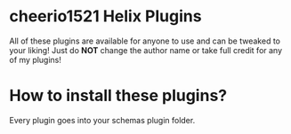 # cheerio1521 Helix Plugins

All of these plugins are available for anyone to use and can be tweaked to your liking! Just do **NOT** change the author name or take full credit for any of my plugins!

# How to install these plugins?

Every plugin goes into your schemas plugin folder.
